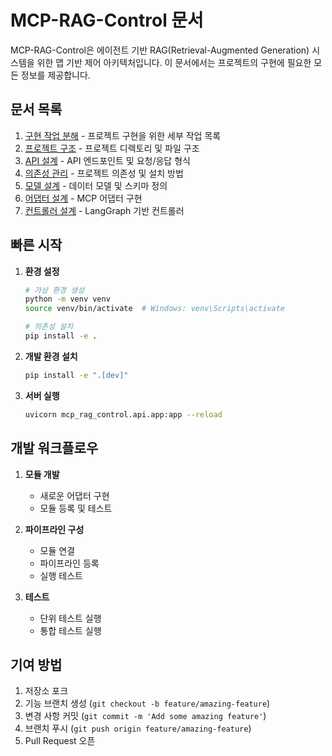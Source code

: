 # MCP-RAG-Control 문서

MCP-RAG-Control은 에이전트 기반 RAG(Retrieval-Augmented Generation) 시스템을 위한 맵 기반 제어 아키텍처입니다. 이 문서에서는 프로젝트의 구현에 필요한 모든 정보를 제공합니다.

## 문서 목록

1. [구현 작업 분해](implementation_tasks.md) - 프로젝트 구현을 위한 세부 작업 목록
2. [프로젝트 구조](project_structure.md) - 프로젝트 디렉토리 및 파일 구조
3. [API 설계](api_design.md) - API 엔드포인트 및 요청/응답 형식
4. [의존성 관리](dependencies.md) - 프로젝트 의존성 및 설치 방법
5. [모델 설계](models_design.md) - 데이터 모델 및 스키마 정의
6. [어댑터 설계](adapters_design.md) - MCP 어댑터 구현
7. [컨트롤러 설계](controller_design.md) - LangGraph 기반 컨트롤러

## 빠른 시작

1. **환경 설정**
   ```bash
   # 가상 환경 생성
   python -m venv venv
   source venv/bin/activate  # Windows: venv\Scripts\activate

   # 의존성 설치
   pip install -e .
   ```

2. **개발 환경 설치**
   ```bash
   pip install -e ".[dev]"
   ```

3. **서버 실행**
   ```bash
   uvicorn mcp_rag_control.api.app:app --reload
   ```

## 개발 워크플로우

1. **모듈 개발**
   - 새로운 어댑터 구현
   - 모듈 등록 및 테스트

2. **파이프라인 구성**
   - 모듈 연결
   - 파이프라인 등록
   - 실행 테스트

3. **테스트**
   - 단위 테스트 실행
   - 통합 테스트 실행

## 기여 방법

1. 저장소 포크
2. 기능 브랜치 생성 (`git checkout -b feature/amazing-feature`)
3. 변경 사항 커밋 (`git commit -m 'Add some amazing feature'`)
4. 브랜치 푸시 (`git push origin feature/amazing-feature`)
5. Pull Request 오픈
